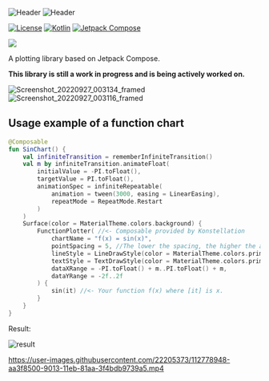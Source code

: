 ![Header](https://user-images.githubusercontent.com/22205373/159395017-93cd77cd-e19c-4ec3-a79d-40f1913b6f7b.png#gh-light-mode-only)
![Header](https://user-images.githubusercontent.com/22205373/159395023-0eccf032-aed6-4d71-9500-02760793651b.png#gh-dark-mode-only)

[![License](https://img.shields.io/badge/License-GNU%20v3.0-white.svg)](LICENSE)
[![Kotlin](https://img.shields.io/badge/Kotlin-1.7.10-blue.svg?logo=kotlin)](http://kotlinlang.org)
[![Jetpack Compose](https://img.shields.io/badge/Jetpack%20Compose-1.2.1-blue.svg?logo=android)](https://developer.android.com/jetpack/compose)

[![](https://github.com/gabrieldrn/Konstellation/workflows/CI/badge.svg?branch=develop)]()

A plotting library based on Jetpack Compose.

**This library is still a work in progress and is being actively worked on.**

![Screenshot_20220927_003134_framed](https://user-images.githubusercontent.com/22205373/192433407-087166f9-9e96-4f66-bbc9-daef829dab9f.png#gh-light-mode-only)
![Screenshot_20220927_003116_framed](https://user-images.githubusercontent.com/22205373/192433474-6384bd39-751f-4120-b206-e839bba60e28.png#gh-dark-mode-only)


## Usage example of a function chart

```Kotlin
@Composable
fun SinChart() {
    val infiniteTransition = rememberInfiniteTransition()
    val m by infiniteTransition.animateFloat(
        initialValue = -PI.toFloat(),
        targetValue = PI.toFloat(),
        animationSpec = infiniteRepeatable(
            animation = tween(3000, easing = LinearEasing),
            repeatMode = RepeatMode.Restart
        )
    )
    Surface(color = MaterialTheme.colors.background) {
        FunctionPlotter( //<- Composable provided by Konstellation
            chartName = "f(x) = sin(x)",
            pointSpacing = 5, //The lower the spacing, the higher the accuracy of the drawing.
            lineStyle = LineDrawStyle(color = MaterialTheme.colors.primary),
            textStyle = TextDrawStyle(color = MaterialTheme.colors.primary),
            dataXRange = -PI.toFloat() + m..PI.toFloat() + m,
            dataYRange = -2f..2f
        ) {
            sin(it) //<- Your function f(x) where [it] is x.
        }
    }
}
```
Result:

![result](https://user-images.githubusercontent.com/22205373/112779385-a19b7e80-9014-11eb-854e-ad86e6d93d52.gif)

https://user-images.githubusercontent.com/22205373/112778948-aa3f8500-9013-11eb-81aa-3f4bdb9739a5.mp4
